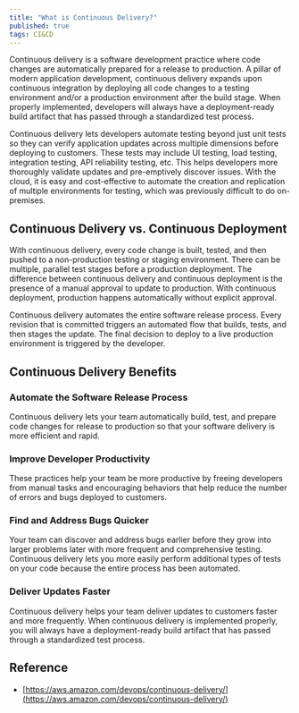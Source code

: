 ```yaml
---
title: "What is Continuous Delivery?"
published: true
tags: CI&CD
---
```


Continuous delivery is a software development practice where code changes are
automatically prepared for a release to production. A pillar of modern
application development, continuous delivery expands upon continuous
integration by deploying all code changes to a testing environment and/or a
production environment after the build stage. When properly implemented,
developers will always have a deployment-ready build artifact that has passed
through a standardized test process. 

Continuous delivery lets developers automate testing beyond just unit tests so
they can verify application updates across multiple dimensions before
deploying to customers. These tests may include UI testing, load testing,
integration testing, API reliability testing, etc. This helps developers more
thoroughly validate updates and pre-emptively discover issues. With the cloud,
it is easy and cost-effective to automate the creation and replication of
multiple environments for testing, which was previously difficult to do
on-premises.

## Continuous Delivery vs. Continuous Deployment

With continuous delivery, every code change is built, tested, and then pushed
to a non-production testing or staging environment. There can be multiple,
parallel test stages before a production deployment. The difference between
continuous delivery and continuous deployment is the presence of a manual
approval to update to production. With continuous deployment, production
happens automatically without explicit approval. 

Continuous delivery automates the entire software release process. Every
revision that is committed triggers an automated flow that builds, tests, and
then stages the update. The final decision to deploy to a live production
environment is triggered by the developer.

## Continuous Delivery Benefits

### Automate the Software Release Process

Continuous delivery lets your team automatically build, test, and prepare code
changes for release to production so that your software delivery is more
efficient and rapid.

### Improve Developer Productivity

These practices help your team be more productive by freeing developers from
manual tasks and encouraging behaviors that help reduce the number of errors
and bugs deployed to customers.

### Find and Address Bugs Quicker

Your team can discover and address bugs earlier before they grow into larger
problems later with more frequent and comprehensive testing. Continuous
delivery lets you more easily perform additional types of tests on your code
because the entire process has been automated.

### Deliver Updates Faster

Continuous delivery helps your team deliver updates to customers faster and
more frequently. When continuous delivery is implemented properly, you will
always have a deployment-ready build artifact that has passed through a
standardized test process.  

## Reference

- [https://aws.amazon.com/devops/continuous-delivery/](https://aws.amazon.com/devops/continuous-delivery/)